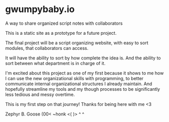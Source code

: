 # gwumpybaby.io
A way to share organized script notes with collaborators

This is a static site as a prototype for a future project.

The final project will be a script organizing website, with easy to sort modules, that collaborators can access. 

It will have the ability to sort by how complete the idea is. 
And the ability to sort between what department is in charge of it. 

I'm excited about this project as one of my first because it shows to me how I can use the new organizational skills with programming,
to better communicate internal organizational structures I already maintain. 
And hopefully streamline my tools and my though processes to be significantly less tedious and messy overtime. 

This is my first step on that journey! 
Thanks for being here with me <3

Zephyr B. Goose (00< ~honk
               <(  )>
                 ^ ^
